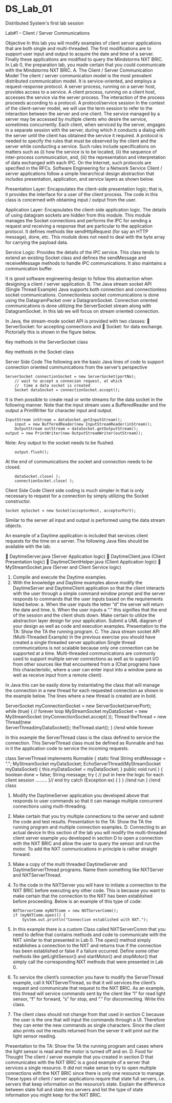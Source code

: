 DS_Lab_01
=========

Distributed System's first lab session


Lab#1 – Client / Server Communications

Objective
In this lab you will modify examples of client server applications that are both single and multi-threaded. The first modifications are to support user input and output to acquire the date and time of a server. 
Finally these applications are modified to query the Mindstorms NXT BRIC. In Lab 0, the preparation lab, you made certain that you could communicate with the Mindstorms NXT BRIC. 
A. The Client / Server Communication Model
The client / server communication model is the most prevalent distributed communication model. It is service-oriented, and employs a request-response protocol. A server process, running on a server host, provides access to a service. A client process, running on a client host, accesses the service via the server process. The interaction of the process proceeds according to a protocol.
A protocol/service session
In the context of the client-server model, we will use the term session to refer to the interaction between the server and one client. The service managed by a server may be accessed by multiple clients who desire the service, sometimes concurrently. Each client, when serviced by the server, engages in a separate session with the server, during which it conducts a dialog with the server until the client has obtained the service it required.
A protocol is needed to specify the rules that must be observed by the client and the server while conducting a service. Such rules include specifications on matters such as
(i)  how the service is to be located,
(ii)	the sequence of inter-process communication, and,
(iii)	the representation and interpretation of data exchanged with each IPC. On the Internet, such protocols are specified in the RFCs.
Software Engineering for a Network Service
Client / server applications follow a simple hierarchical design abstraction that includes presentation, application, and service layers as shown below. 

Presentation Layer: Encapsulates the client-side presentation logic; that is, it provides the interface for a user of the client process. The code in this class is concerned with obtaining input / output from the user.

Application Layer: Encapsulates the client-side application logic. The details of using datagram sockets are hidden from this module. This module manages the Socket connections and performs the IPC for sending a request and receiving a response that are particular to the application protocol. It defines methods like sendHttpRequest (for say an HTTP message), done, etc. This module does not need to deal with the byte array for carrying the payload data.

Service Logic: Provides the details of the IPC service. This class tends to extend an existing Socket class and defines the sendMessage and receiveMessage methods to handle IPC communications. It also maintains a communication buffer. 

It is good software engineering design to follow this abstraction when designing a client / server application.
B. The Java stream socket API (Single Thread Example)
Java supports both connection and connectionless socket communications. Connectionless socket communications is done using the DatagramPacket over a DatagramSocket. Connection oriented communications is done utilizing the ServerSocket stream along with DatagramSocket. In this lab we will focus on stream oriented connection.
 
In Java, the stream-mode socket API is provided with two classes: 
	ServerSocket: for accepting connections and
	Socket: for data exchange.
Pictorially this is shown in the figure below.


Key methods in the ServerSocket class

 
Key methods in the Socket class

Server Side Code
The following are the basic Java lines of code to support connection oriented communications from the server’s perspective

   	ServerSocket connectionSocket = new ServerSocket(portNo);
        // wait to accept a connecion request, at which
        //  time a data socket is created                  
        Socket dataSocket = connectionSocket.accept();

It is then possible to create read or write streams for the data socket in the following manner. Note that the input stream uses a BufferedReader and the output a PrintWriter for character input and output.
            
	InputStream inStream = dataSocket.getInputStream();
      	input = new BufferedReader(new InputStreamReader(inStream));
      	OutputStream outStream = dataSocket.getOutputStream();
	output = new PrintWriter(new OutputStreamWriter(outStream));
      
Note: Any output to the socket needs to be flushed.

        output.flush();

At the end of communications the socket and connection needs to be closed.

        dataSocket.close( );
        connectionSocket.close( );
Client Side Code
Client side coding is much simpler in that is only necessary to request for a connection by simply utilizing the Socket constructor.

	Socket mySocket = new Socket(acceptorHost, acceptorPort);

Similar to the server all input and output is performed using the data stream objects.

An example of a Daytime application is included that services client requests for the time on a server. The following Java files should be available with the lab.

	DaytimeServer.java (Server Application logic)
	DaytimeClient.java (Client Presentation logic)
	DaytimeClientHelper.java (Client Application logic)
	MyStreamSocket.java (Server and Client Service logic)

1.	Compile and execute the Daytime examples.
2.	 With the knowledge and Daytime examples above modify the DaytimeServer and DaytimeClient application so that the client interacts with the user through a simple command window prompt and the server responds to commands that the user inputs based on the requirements listed below:
a.	When the user inputs the letter “d” the server will return the date and time.
b.	When the user inputs a “.” this signifies that the end of the session and the client shuts down.
Make certain to utilize the abstraction layer design for your application. Submit a UML diagram of your design as well as code and execution examples.
Presentation to the TA:
Show the TA the running program.
C. The Java stream socket API (Multi-Threaded Example)
In the previous exercise you should have created a single threaded server application Single thread communications is not scalable because only one connection can be supported at a time. Multi-threaded communications are commonly used to support multiple server connections as well as to support I/O from other sources like that encountered from a (Chat programs have this characteristic, where a user can enter input into a window pane as well as receive input from a remote client).

In Java this can be easily done by instantiating the class that will manage the connection in a new thread for each requested connection as shown in the example below. The lines where a new thread is created are in bold.

ServerSocket myConnectionSocket = 
      new ServerSocket(serverPort);  
         while (true) {  // forever loop
             MyStreamSocket myDataSocket = new   
                 MyStreamSocket
                      (myConnectionSocket.accept( ));
            Thread theThread = 
                new Thread(new  
                             ServerThread(myDataSocket));
            theThread.start();
} //end while forever

In this example the ServerThread class is the class defined to service the connection. This ServerThread class must be defined as Runnable and has in it the application code to service the incoming requests.

class ServerThread implements Runnable {
   static final String endMessage = ".";
   MyStreamSocket myDataSocket;
   EchoServerThread(MyStreamSocket myDataSocket) {
      this.myDataSocket = myDataSocket;
   }
   public void run( ) {
      boolean done = false; String message;
     try {  // put in here the logic for each client session
         ………
        }// end try
        catch (Exception ex) {
       }
   } //end run
} //end class

1.	Modify the DaytimeServer application you developed above that responds to user commands so that it can manage multiple concurrent connections using multi-threading.
2.	Make certain that you try multiple connections to the server and submit the code and test results.
Presentation to the TA:
Show the TA the running program and multiple connection examples.
D. Connecting to an actual device
In this section of the lab you will modify the multi-threaded client server example you developed in section D to open a connection with the NXT BRIC and allow the user to query the sensor and run the motor.
To add the NXT communications in principle is rather straight forward.
1.	Make a copy of the multi threaded DaytimeServer and DaytimeServerThread programs. Name them something like NXTServer and NXTServerThread.
2.	To the code in the NXTServer you will have to initiate a connection to the NXT BRIC before executing any other code. This is because you want to make certain that the connection to the NXT has been established before proceeding. Below is an example of this type of code:

		NXTServerComm myNXTComm = new NXTServerComm();
		if (myNXTComm.open()) {
			System.out.println("Connection established with NXT.");

3.	In this example there is a custom Class called NXTServerComm that you need to define that contains methods and code to communicate with the NXT similar to that presented in Lab 0. The open() method simply establishes a connection to the NXT and returns true if the connection has been established or false if a failure occurred. Define some other methods like getLightSensor() and startMotor() and stopMotor() that simply call the corresponding NXT methods that were presented in Lab 0.
4.	To service the client’s connection you have to modify the ServerThread example, call it NXTServerThread, so that it will services the client’s request and communicate that request to the NXT BRIC. As an example, this thread will service commands sent by the client like “l” for read light sensor, “f” for forward, “s” for stop, and “.” For disconnecting. Write this class.
5.	The client class should not change from that used in section C because the user is the one that will input the commands through a UI. Therefore they can enter the new commands as single characters. Since the client also prints out the results returned from the server it will print out the light sensor reading.

Presentation to the TA:
Show the TA the running program and cases where the light sensor is read and the motor is turned off and on.
D. Food for Thought
The client / server example that you created in section D that communicates with the NXT BRIC is a good example of a server that services a single resource. It did not make sense to try to open multiple connections with the NXT BRIC since there is only one resource to manage. These types of client / server applications require that state full servers, i.e.  servers that keep information on the resource’s state. Explain the difference between state full and state less servers and list the type of state information you might  keep for the NXT BRIC.
